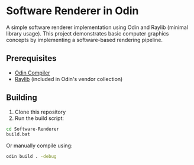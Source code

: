 # Software Renderer in Odin

A simple software renderer implementation using Odin and Raylib (minimal library usage). This project demonstrates basic computer graphics concepts by implementing a software-based rendering pipeline.

## Prerequisites

- [Odin Compiler](https://odin-lang.org/)
- [Raylib](https://www.raylib.com/) (included in Odin's vendor collection)

## Building

1. Clone this repository
2. Run the build script:
```bash
cd Software-Renderer
build.bat
```

Or manually compile using:
```bash
odin build . -debug
```
